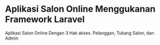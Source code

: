 # Aplikasi Salon Online Menggukanan Framework Laravel
Aplikasi Salon Online Dengan 3 Hak akses. Pelanggan, Tukang Salon, dan Admin
